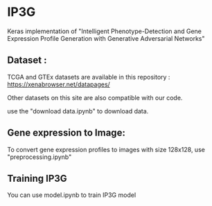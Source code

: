 # IP3G 
Keras implementation of "Intelligent Phenotype-Detection and Gene Expression Profile Generation with Generative Adversarial Networks"

## Dataset :
TCGA  and GTEx datasets are available in this repository : https://xenabrowser.net/datapages/

Other datasets on this site are also compatible with our code.

use the "download data.ipynb" to download data.

## Gene expression to Image:
To convert gene expression profiles to images with size 128x128, use "preprocessing.ipynb"

## Training IP3G
You can use model.ipynb to train IP3G model




